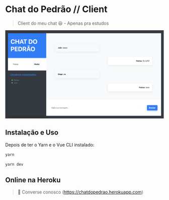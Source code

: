 # Chat do Pedrão // Client
> Client do meu chat 😆 - Apenas pra estudos

![](public/sample.png)

## Instalação e Uso

Depois de ter o Yarn e o Vue CLI instalado:

```sh
yarn
```

```sh
yarn dev
```

## Online na Heroku

> 🥺 Converse conosco (<https://chatdopedrao.herokuapp.com>)
